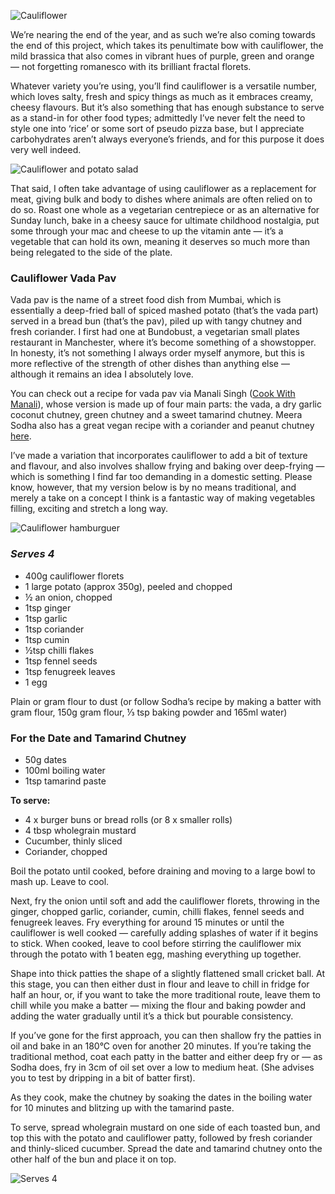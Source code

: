 ﻿![Cauliflower](../images/1.jpeg "Illustration: Ellen Blanctitle")  
  
We’re nearing the end of the year, and as such we’re also coming towards the end of this project, 
which takes its penultimate bow with cauliflower, the mild brassica that also comes in vibrant hues of purple,
green and orange — not forgetting romanesco with its brilliant fractal florets.  
  
Whatever variety you’re using, you’ll find cauliflower is a versatile number, which loves salty, 
fresh and spicy things as much as it embraces creamy, cheesy flavours. 
But it’s also something that has enough substance to serve as a stand-in for other food types; 
admittedly I’ve never felt the need to style one into ‘rice’ or some sort of pseudo pizza base, 
but I appreciate carbohydrates aren’t always everyone’s friends, and for this purpose it does very well indeed.  
  
![Cauliflower and potato salad](../images/2.jpeg "Cauliflower and potato salad with dill, lemon and caper butter, toasted walnuts and deep-fried shallots")  
  
That said, I often take advantage of using cauliflower as a replacement for meat, 
giving bulk and body to dishes where animals are often relied on to do so.
Roast one whole as a vegetarian centrepiece or as an alternative for Sunday lunch, 
bake in a cheesy sauce for ultimate childhood nostalgia, put some through your mac and cheese to up the vitamin ante — it’s a vegetable that can hold its own, 
meaning it deserves so much more than being relegated to the side of the plate.  
  
### Cauliflower Vada Pav  
Vada pav is the name of a street food dish from Mumbai, 
which is essentially a deep-fried ball of spiced mashed potato (that’s the vada part) 
served in a bread bun (that’s the pav), piled up with tangy chutney and fresh coriander. 
I first had one at Bundobust, a vegetarian small plates restaurant in Manchester, 
where it’s become something of a showstopper. In honesty, it’s not something I always order myself anymore, 
but this is more reflective of the strength of other dishes than anything else — although it remains an idea I absolutely love.  
  
You can check out a recipe for vada pav via Manali Singh ([Cook With Manali](https://www.cookwithmanali.com/vada-pav)), 
whose version is made up of four main parts: the vada, a dry garlic coconut chutney,
green chutney and a sweet tamarind chutney. Meera Sodha also has a great vegan recipe with a coriander and peanut chutney
[here](https://www.theguardian.com/food/2020/dec/05/meera-sodha-christmas-recipe-for-vegan-vada-pav-with-coriander-and-peanut-chutney).  
  
I’ve made a variation that incorporates cauliflower to add a bit of texture and flavour, 
and also involves shallow frying and baking over deep-frying — which is something I find far too demanding in 
a domestic setting. Please know, however, that my version below is by no means traditional, 
and merely a take on a concept I think is a fantastic way of making vegetables filling, exciting and stretch a long way.  
  

![Cauliflower hamburguer](../images/3.jpeg)  
  
### *Serves 4*
* 400g cauliflower florets  
* 1 large potato (approx 350g), peeled and chopped  
* ½ an onion, chopped  
* 1tsp ginger  
* 1tsp garlic  
* 1tsp coriander  
* 1tsp cumin  
* ½tsp chilli flakes  
* 1tsp fennel seeds  
* 1tsp fenugreek leaves  
* 1 egg  
  
Plain or gram flour to dust (or follow Sodha’s recipe by making a batter with gram flour, 150g gram flour, ⅓ tsp baking powder and 165ml water)  
  
### For the Date and Tamarind Chutney
  
* 50g dates
* 100ml boiling water
* 1tsp tamarind paste
  
**To serve:**
* 4 x burger buns or bread rolls (or 8 x smaller rolls)
* 4 tbsp wholegrain mustard
* Cucumber, thinly sliced
* Coriander, chopped
  
Boil the potato until cooked, before draining and moving to a large bowl to mash up. Leave to cool.  
  
Next, fry the onion until soft and add the cauliflower florets, throwing in the ginger, chopped garlic, 
coriander, cumin, chilli flakes, fennel seeds and fenugreek leaves. Fry everything for around 15 minutes or until the cauliflower is well cooked 
— carefully adding splashes of water if it begins to stick. When cooked, leave to cool before stirring the cauliflower mix through the 
potato with 1 beaten egg, mashing everything up together.  
  
Shape into thick patties the shape of a slightly flattened small cricket ball. At this stage, 
you can then either dust in flour and leave to chill in fridge for half an hour, or, if you want to take the more traditional route, 
leave them to chill while you make a batter — mixing the flour and baking powder and adding the water gradually until it’s a thick but pourable consistency.  
  
If you’ve gone for the first approach, you can then shallow fry the patties in oil and bake in an 180°C oven for another 20 minutes. 
If you’re taking the traditional method, coat each patty in the batter and either deep fry or — as Sodha does, fry in 3cm of oil set 
over a low to medium heat. (She advises you to test by dripping in a bit of batter first).  
  
As they cook, make the chutney by soaking the dates in the boiling water for 10 minutes and blitzing up with the tamarind paste.  
  
To serve, spread wholegrain mustard on one side of each toasted bun, and top this with the potato and cauliflower patty, 
followed by fresh coriander and thinly-sliced cucumber. Spread the date and tamarind chutney onto the other half of the bun and place it on top.  
  
![Serves 4](../images/4.jpeg)  